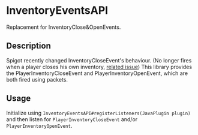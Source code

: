 # InventoryEventsAPI
Replacement for InventoryClose&amp;OpenEvents.

## Description

Spigot recently changed InventoryCloseEvent's behaviour. (No longer fires when a player closes his own inventory, [related issue](https://github.com/PaperMC/Paper/issues/3733))
This library provides the PlayerInventoryCloseEvent and PlayerInventoryOpenEvent, which are both fired using packets.

## Usage

Initialize using ``InventoryEventsAPI#registerListeners(JavaPlugin plugin)`` and then listen for `PlayerInventoryCloseEvent` and/or `PlayerInventoryOpenEvent`.
